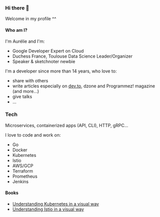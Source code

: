 ### Hi there 👋

Welcome in my profile ^^

#### Who am I?

I'm Aurélie and I'm:
* Google Developer Expert on Cloud
* Duchess France, Toulouse Data Science Leader/Organizer
* Speaker & sketchnoter newbie

I'm a developer since more than 14 years, who love to:
* share with others
* write articles especially on [dev.to](https://dev.to/aurelievache), dzone and Programmez! magazine (and more...)
* give talks
* ...

### Tech

Microservices, containerized apps (API, CLI), HTTP, gRPC...

I love to code and work on:
* Go
* Docker
* Kubernetes
* Istio
* AWS/GCP
* Terraform
* Prometheus
* Jenkins

#### Books

* [Understanding Kubernetes in a visual way](https://gumroad.com/aurelievache#uCxcr)
* [Understanding Istio in a visual way](https://gumroad.com/aurelievache#vJYhM)

<!--
**scraly/scraly** is a ✨ _special_ ✨ repository because its `README.md` (this file) appears on your GitHub profile.

Here are some ideas to get you started:

- 🔭 I’m currently working on ...
- 🌱 I’m currently learning ...
- 👯 I’m looking to collaborate on ...
- 🤔 I’m looking for help with ...
- 💬 Ask me about ...
- 📫 How to reach me: ...
- 😄 Pronouns: ...
- ⚡ Fun fact: ...
-->
